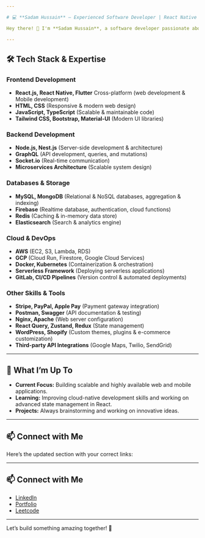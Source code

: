```yaml
---

# 💻 **Sadam Hussain** — Experienced Software Developer | React Native | React.js | Node.js | Full Stack Enthusiast  

Hey there! 👋 I'm **Sadam Hussain**, a software developer passionate about building high-performance, scalable, and user-friendly applications. I love solving complex problems and working with cutting-edge technologies to deliver impactful digital solutions.  

---
```


## 🛠️ **Tech Stack & Expertise**  

### **Frontend Development**  
- **React.js, React Native, Flutter** Cross-platform (web development & Mobile development)  
- **HTML, CSS** (Responsive & modern web design)  
- **JavaScript, TypeScript** (Scalable & maintainable code)  
- **Tailwind CSS, Bootstrap, Material-UI** (Modern UI libraries)  

### **Backend Development**  
- **Node.js, Nest.js** (Server-side development & architecture)  
- **GraphQL** (API development, queries, and mutations)  
- **Socket.io** (Real-time communication)  
- **Microservices Architecture** (Scalable system design)  

### **Databases & Storage**  
- **MySQL, MongoDB** (Relational & NoSQL databases, aggregation & indexing)  
- **Firebase** (Realtime database, authentication, cloud functions)  
- **Redis** (Caching & in-memory data store)  
- **Elasticsearch** (Search & analytics engine)  

### **Cloud & DevOps**  
- **AWS** (EC2, S3, Lambda, RDS)  
- **GCP** (Cloud Run, Firestore, Google Cloud Services)  
- **Docker, Kubernetes** (Containerization & orchestration)  
- **Serverless Framework** (Deploying serverless applications)  
- **GitLab, CI/CD Pipelines** (Version control & automated deployments)  

### **Other Skills & Tools**  
- **Stripe, PayPal, Apple Pay** (Payment gateway integration)  
- **Postman, Swagger** (API documentation & testing)  
- **Nginx, Apache** (Web server configuration)  
- **React Query, Zustand, Redux** (State management)  
- **WordPress, Shopify** (Custom themes, plugins & e-commerce customization)  
- **Third-party API Integrations** (Google Maps, Twilio, SendGrid)  

---

## 🚀 **What I’m Up To**  
- **Current Focus:** Building scalable and highly available web and mobile applications.  
- **Learning:** Improving cloud-native development skills and working on advanced state management in React.  
- **Projects:** Always brainstorming and working on innovative ideas.  

---

## 📫 **Connect with Me**  
Here’s the updated section with your correct links:

---

## 📫 **Connect with Me**  
- [LinkedIn](https://www.linkedin.com/in/sadam-hussain-dev/)  
- [Portfolio](https://sadam-portfolio.web.app/)  
- [Leetcode](https://leetcode.com/u/sadam-hussain/)  

---

Let’s build something amazing together! 🚀  
